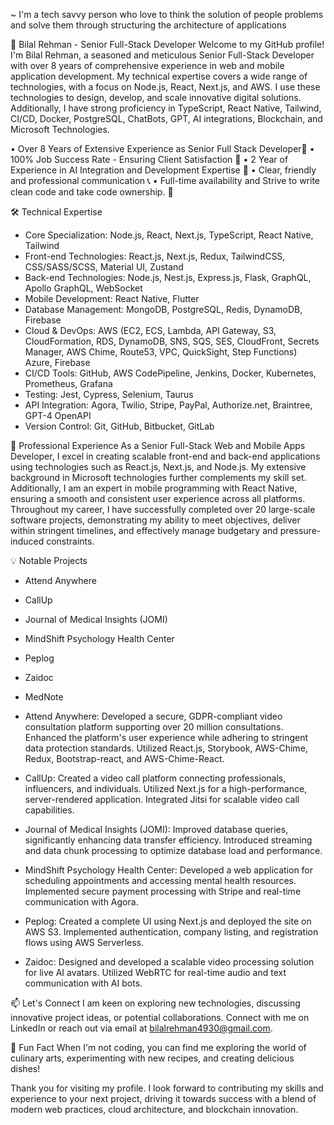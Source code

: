 ~ I'm a tech savvy person who love to think the solution of people problems and solve them through structuring the architecture of applications

👋 Bilal Rehman - Senior Full-Stack Developer 
Welcome to my GitHub profile! I'm Bilal Rehman, a seasoned and meticulous Senior Full-Stack Developer with over 8 years of comprehensive experience in web and mobile application development. My technical expertise covers a wide range of technologies, with a focus on Node.js, React, Next.js, and AWS. I use these technologies to design, develop, and scale innovative digital solutions. Additionally, I have strong proficiency in TypeScript, React Native, Tailwind, CI/CD, Docker, PostgreSQL, ChatBots, GPT, AI integrations, Blockchain, and Microsoft Technologies.

• Over 8 Years of Extensive Experience as Senior Full Stack Developer🥇
• 100% Job Success Rate - Ensuring Client Satisfaction 💯
• 2 Year of Experience in AI Integration and Development Expertise 🤖
• Clear, friendly and professional communication 📞
• Full-time availability and Strive to write clean code and take code ownership. 🌟

🛠 Technical Expertise

- Core Specialization: Node.js, React, Next.js, TypeScript, React Native, Tailwind
- Front-end Technologies: React.js, Next.js, Redux, TailwindCSS, CSS/SASS/SCSS, Material UI, Zustand
- Back-end Technologies: Node.js, Nest.js, Express.js, Flask, GraphQL, Apollo GraphQL, WebSocket
- Mobile Development: React Native, Flutter
- Database Management: MongoDB, PostgreSQL, Redis, DynamoDB, Firebase
- Cloud & DevOps: AWS (EC2, ECS, Lambda, API Gateway, S3, CloudFormation, RDS, DynamoDB, SNS, SQS, SES, CloudFront, Secrets Manager, AWS Chime, Route53, VPC, QuickSight, Step Functions) Azure, Firebase
- CI/CD Tools: GitHub, AWS CodePipeline, Jenkins, Docker, Kubernetes, Prometheus, Grafana
- Testing: Jest, Cypress, Selenium, Taurus
- API Integration: Agora, Twilio, Stripe, PayPal, Authorize.net, Braintree, GPT-4 OpenAPI
- Version Control: Git, GitHub, Bitbucket, GitLab


🌟 Professional Experience
As a Senior Full-Stack Web and Mobile Apps Developer, I excel in creating scalable front-end and back-end applications using technologies such as React.js, Next.js, and Node.js. My extensive background in Microsoft technologies further complements my skill set. Additionally, I am an expert in mobile programming with React Native, ensuring a smooth and consistent user experience across all platforms.
Throughout my career, I have successfully completed over 20 large-scale software projects, demonstrating my ability to meet objectives, deliver within stringent timelines, and effectively manage budgetary and pressure-induced constraints.


💡 Notable Projects
- Attend Anywhere
- CallUp
- Journal of Medical Insights (JOMI)
- MindShift Psychology Health Center
- Peplog
- Zaidoc
- MedNote

- Attend Anywhere: 
Developed a secure, GDPR-compliant video consultation platform supporting over 20 million consultations.
Enhanced the platform's user experience while adhering to stringent data protection standards.
Utilized React.js, Storybook, AWS-Chime, Redux, Bootstrap-react, and AWS-Chime-React.

- CallUp:
Created a video call platform connecting professionals, influencers, and individuals.
Utilized Next.js for a high-performance, server-rendered application.
Integrated Jitsi for scalable video call capabilities.

- Journal of Medical Insights (JOMI):
Improved database queries, significantly enhancing data transfer efficiency.
Introduced streaming and data chunk processing to optimize database load and performance.

- MindShift Psychology Health Center:
Developed a web application for scheduling appointments and accessing mental health resources.
Implemented secure payment processing with Stripe and real-time communication with Agora.

- Peplog:
Created a complete UI using Next.js and deployed the site on AWS S3.
Implemented authentication, company listing, and registration flows using AWS Serverless.

- Zaidoc:
Designed and developed a scalable video processing solution for live AI avatars.
Utilized WebRTC for real-time audio and text communication with AI bots.


📫 Let's Connect
I am keen on exploring new technologies, discussing innovative project ideas, or potential collaborations. Connect with me on LinkedIn or reach out via email at bilalrehman4930@gmail.com.

🎉 Fun Fact
When I'm not coding, you can find me exploring the world of culinary arts, experimenting with new recipes, and creating delicious dishes!

Thank you for visiting my profile. I look forward to contributing my skills and experience to your next project, driving it towards success with a blend of modern web practices, cloud architecture, and blockchain innovation.

